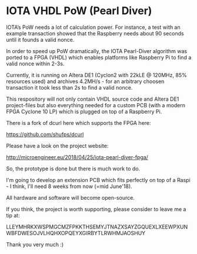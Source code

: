 # IOTA VHDL PoW (Pearl Diver)

IOTA’s PoW needs a lot of calculation power. For instance, a test with an example transaction showed that the Raspberry needs about 90 seconds until it founds a valid nonce.

In order to speed up PoW dramatically, the IOTA Pearl-Diver algorithm was ported to a FPGA (VHDL) which enables platforms like Raspberry Pi to find a valid nonce within 2-3s.

Currently, it is running on Altera DE1 (Cyclon2 with 22kLE @ 120MHz, 85% resources used) and archives 4.2MH/s - for an arbitrary choosen transaction it took less than 2s to find a valid nonce.

This respository will not only contain VHDL source code and Altera DE1 project-files but also everything needed for a custom PCB (with a modern FPGA Cyclone 10 LP) which is plugged on top of a Raspberry Pi.

There is a fork of dcurl here which supports the FPGA here:

https://github.com/shufps/dcurl

Please have a look on the project website:

http://microengineer.eu/2018/04/25/iota-pearl-diver-fpga/


So, the prototype is done but there is much work to do.

I'm going to develop an extension PCB which fits perfectly on top of a Raspi - I think, I'll need 8 weeks from now (=mid June'18).

All hardware and software will become open-source.

If you think, the project is worth supporting, please consider to leave me a tip at:

LLEYMHRKXWSPMGCMZFPKKTHSEMYJTNAZXSAYZGQUEXLXEEWPXUNWBFDWESOJVLHQHXOPQEYXGIRBYTLRWHMJAOSHUY

Thank you very much :)

